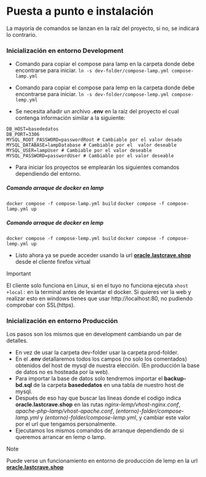 # Puesta a punto e instalación
La mayoría de comandos se lanzan en la raíz del proyecto, si no, se indicará lo contrario.

### Inicialización en entorno Development

- Comando para copiar el compose para lamp en la carpeta donde debe encontrarse para iniciar.
`ln -s dev-folder/compose-lamp.yml compose-lamp.yml`

- Comando para copiar el compose para lemp en la carpeta  donde debe encontrarse para iniciar.
`ln -s dev-folder/compose-lemp.yml compose-lemp.yml`


- Se necesita añadir un archivo **.env** en la raíz del proyecto el cual contenga información similar a la siguiente:

```
DB_HOST=basededatos
DB_PORT=3306
MYSQL_ROOT_PASSWORD=passwordRoot # Cambiable por el valor desado
MYSQL_DATABASE=lampDatabase # Cambiable por el  valor deseable
MYSQL_USER=lampUser # Cambiable por el valor deseable
MYSQL_PASSWORD=passwordUser # Cambiable por el valor deseable
```

- Para iniciar los proyectos se emplearán los siguientes comandos dependiendo del entorno.

##### Comando arraque de docker en lamp

`docker compose -f compose-lamp.yml build`
`docker compose -f compose-lamp.yml up`


##### Comando arraque de docker en lemp

`docker compose -f compose-lemp.yml build`
`docker compose -f compose-lemp.yml up`

- Listo ahora ya se puede acceder usando la url **[oracle.lastcrave.shop](oracle.lastcrave.shop)** desde el cliente firefox virtual

> [!IMPORTANT]
> El cliente solo funciona en Linux, si en el tuyo no funciona ejecuta `xhost +local:` en la terminal antes de levantar el docker. Si quieres ver la web y realizar esto en windows tienes que usar http://localhost:80, no pudiendo comprobar con SSL(https).

### Inicialización en entorno Producción

Los pasos son los mismos que en development cambiando un par de detalles.

- En vez de usar la carpeta dev-folder usar la carpeta prod-folder.
- En el **.env** detallaremos todos los campos (no solo los comentados) obtenidos del host de mysql de nuestra elección. (En producción la base de datos no es hosteada por la web).
- Para importar la base de datos solo tendremos importar el **backup-bd.sql** de la carpeta **basededatos** en una tabla de nuestro host de mysql.
- Después de eso hay que buscar las lineas donde el codigo indica **oracle.lastcrave.shop** en las rutas *nginx-lemp/vhost-nginx.conf*, *apache-php-lamp/vhost-apache.conf*, *(entorno)-folder/compose-lamp.yml* y *(entorno)-folder/compose-lemp.yml*,  y cambiar este valor por el url que tengamos personalmente.
- Ejecutamos los mismos comandos de arranque dependiendo de si queremos arrancar en lemp o lamp.

> [!NOTE]
> Puede verse un funcionamiento en entorno de producción de lemp en la url **[oracle.lastcrave.shop](oracle.lastcrave.shop)**

